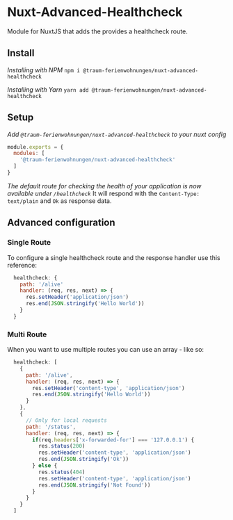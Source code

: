# Nuxt-Advanced-Healthcheck

Module for NuxtJS that adds the provides a healthcheck route.

## Install

*Installing with NPM*
`npm i @traum-ferienwohnungen/nuxt-advanced-healthcheck`

*Installing with Yarn*
`yarn add @traum-ferienwohnungen/nuxt-advanced-healthcheck`

## Setup

*Add `@traum-ferienwohnungen/nuxt-advanced-healthcheck` to your nuxt config*
```javascript
module.exports = {
  modules: [
    '@traum-ferienwohnungen/nuxt-advanced-healthcheck'
  ]
}
```

*The default route for checking the health of your application is now available under `/healthcheck`*
It will respond with the `Content-Type: text/plain` and `Ok` as response data.

## Advanced configuration

### Single Route
To configure a single healthcheck route and the response handler use this reference:

```javascript
  healthcheck: {
    path: '/alive'
    handler: (req, res, next) => {
      res.setHeader('application/json')
      res.end(JSON.stringify('Hello World'))
    }
  }
```

### Multi Route
When you want to use multiple routes you can use an array - like so:

```javascript
  healthcheck: [
    {
      path: '/alive',
      handler: (req, res, next) => {
        res.setHeader('content-type', 'application/json')
        res.end(JSON.stringify('Hello World'))
      }
    },
    {
      // Only for local requests
      path: '/status',
      handler: (req, res, next) => {
        if(req.headers['x-forwarded-for'] === '127.0.0.1') {
          res.status(200)
          res.setHeader('content-type', 'application/json')
          res.end(JSON.stringify('Ok'))
        } else {
          res.status(404)
          res.setHeader('content-type', 'application/json')
          res.end(JSON.stringify('Not Found'))
        }
      }
    }
  ]
```

